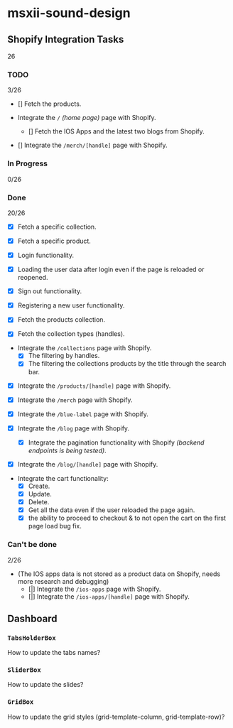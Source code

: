 # msxii-sound-design

## Shopify Integration Tasks

26

### TODO

3/26

- [] Fetch the products.

- Integrate the `/` _(home page)_ page with Shopify.
  - [] Fetch the IOS Apps and the latest two blogs from Shopify.

- [] Integrate the `/merch/[handle]` page with Shopify.

### In Progress

0/26

### Done

20/26

- [x] Fetch a specific collection.
- [x] Fetch a specific product.

- [x] Login functionality.
- [x] Loading the user data after login even if the page is reloaded or reopened.
- [x] Sign out functionality.
- [x] Registering a new user functionality.

- [x] Fetch the products collection.
- [x] Fetch the collection types (handles).

- Integrate the `/collections` page with Shopify.
  - [x] The filtering by handles.
  - [x] The filtering the collections products by the title through the search bar.

- [x] Integrate the `/products/[handle]` page with Shopify.
- [x] Integrate the `/merch` page with Shopify.

- [x] Integrate the `/blue-label` page with Shopify.

- [x] Integrate the `/blog` page with Shopify.
  - [x] Integrate the pagination functionality with Shopify _(backend endpoints is being tested)_.
- [x] Integrate the `/blog/[handle]` page with Shopify.

- Integrate the cart functionality:
  - [x] Create.
  - [x] Update.
  - [x] Delete.
  - [x] Get all the data even if the user reloaded the page again.
  - [x] the ability to proceed to checkout & to not open the cart on the first page load bug fix.

### Can't be done

2/26

- (The IOS apps data is not stored as a product data on Shopify, needs more research and debugging)
  - [|] Integrate the `/ios-apps` page with Shopify.
  - [|] Integrate the `/ios-apps/[handle]` page with Shopify.

## Dashboard

### `TabsHolderBox`

How to update the tabs names?

### `SliderBox`

How to update the slides?

### `GridBox`

How to update the grid styles (grid-template-column, grid-template-row)?
